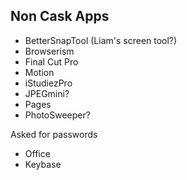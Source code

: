 Non Cask Apps
---
- BetterSnapTool (Liam's screen tool?)
- Browserism
- Final Cut Pro
- Motion
- iStudiezPro
- JPEGmini?
- Pages
- PhotoSweeper?


Asked for passwords
- Office
- Keybase
